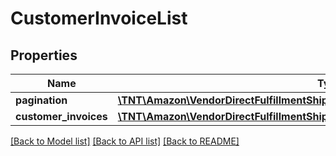 # CustomerInvoiceList

## Properties
Name | Type | Description | Notes
------------ | ------------- | ------------- | -------------
**pagination** | [**\TNT\Amazon\VendorDirectFulfillmentShipping\V20211228\Model\Pagination**](Pagination.md) |  | [optional] 
**customer_invoices** | [**\TNT\Amazon\VendorDirectFulfillmentShipping\V20211228\Model\CustomerInvoice[]**](CustomerInvoice.md) |  | [optional] 

[[Back to Model list]](../README.md#documentation-for-models) [[Back to API list]](../README.md#documentation-for-api-endpoints) [[Back to README]](../README.md)


